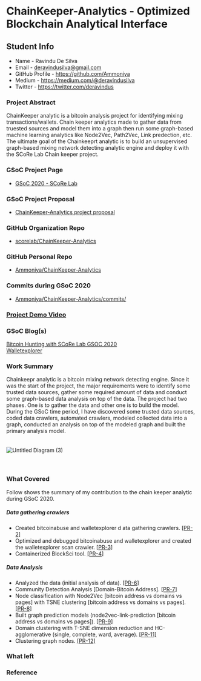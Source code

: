 # ChainKeeper-Analytics - Optimized Blockchain Analytical Interface

## Student Info

* Name - Ravindu De Silva
* Email - deravindusilva@gmail.com
* GitHub Profile - https://github.com/Ammoniya
* Medium - https://medium.com/@deravindusilva
* Twitter - https://twitter.com/deravindus

### Project Abstract
ChainKeeper analytic is a bitcoin analysis project for identifying mixing transactions/wallets. Chain keeper analytics made to gather data from truested sources and model them into a graph then run some graph-based machine learning analytics like Node2Vec, Path2Vec, Link predection, etc.  The ultimate goal of the Chainkeeprt analytic is to build an unsupervised graph-based mixing network detecting analytic engine and deploy it with the SCoRe Lab Chain keeper project. 

### GSoC Project Page
* [GSoC 2020 - SCoRe Lab ](https://summerofcode.withgoogle.com/organizations/6706542746796032/)
### GSoC Project Proposal
* [ChainKeeper-Analytics project proposal](https://drive.google.com/file/d/1OCVJhKlWM0bDbK9efICEh0gBrs9C5NQS/view?usp=sharing)
### GitHub Organization Repo
* [scorelab/ChainKeeper-Analytics](https://github.com/scorelab/ChainKeeper-Analytics)
### GitHub Personal Repo
* [Ammoniya/ChainKeeper-Analytics](https://github.com/Ammoniya/ChainKeeper-Analytics)
### Commits during GSoC 2020
* [Ammoniya/ChainKeeper-Analytics/commits/](https://github.com/Ammoniya/ChainKeeper-Analytics/commits/master)
### [Project Demo Video]()

### GSoC Blog(s)
[Bitcoin Hunting with SCoRe Lab GSOC 2020](https://medium.com/scorelab/bitcoin-hunting-with-score-lab-gsoc-2020-73037a572f3c) <br>
[Walletexplorer](https://medium.com/scorelab/walletexplorer-e3d4a7adc4c0)

### Work Summary
Chainkeepr analytic is a bitcoin mixing network detecting engine. Since it was the start of the project, the major requirements were to identify some trusted data sources, gather some required amount of data and conduct some graph-based data analysis on top of the data. The project had two phases. One is to gather the data and other one is to build the model. During the GSoC time period, I have discovered some trusted data sources, coded data crawlers, automated crawlers, modeled collected data into a graph, conducted an analysis on top of the modeled graph and built the primary analysis model. 
<br><br><br>
![Untitled Diagram (3)](https://user-images.githubusercontent.com/20130001/90658529-4e34a700-e261-11ea-93bf-b53f0d906350.png)
<br><br><br>
### What Covered
Follow shows the summary of my contribution to the chain keeper analytic during GSoC 2020.
##### Data gathering crawlers
* Created bitcoinabuse and walletexplorer d ata gathering crawlers. [[PR-2]](https://github.com/scorelab/ChainKeeper-Analytics/pull/2)
* Optimized and debugged bitcoinabuse and walletexplorer and created the walletexplorer scan crawler. [[PR-3]](https://github.com/scorelab/ChainKeeper-Analytics/pull/3)
* Containerized BlockSci tool. [[PR-4]](https://github.com/scorelab/ChainKeeper-Analytics/pull/4)
##### Data Analysis
* Analyzed the data (initial analysis of data).  [[PR-6]](https://github.com/scorelab/ChainKeeper-Analytics/pull/6)
* Community Detection Analysis [Domain-Bitcoin Address].  [[PR-7]](https://github.com/scorelab/ChainKeeper-Analytics/pull/7)
* Node classification with Node2Vec [bitcoin address vs domains vs pages] with TSNE clustering [bitcoin address vs domains vs pages].  [[PR-8]](https://github.com/scorelab/ChainKeeper-Analytics/pull/8) 
* Built graph prediction models (node2vec-link-prediction [bitcoin address vs domains vs pages]).  [[PR-9]](https://github.com/scorelab/ChainKeeper-Analytics/pull/9)
* Domain clustering with T-SNE dimension reduction and HC-agglomerative (single, complete, ward, average).  [[PR-11]](https://github.com/scorelab/ChainKeeper-Analytics/pull/11)
* Clustering graph nodes.  [[PR-12]](https://github.com/scorelab/ChainKeeper-Analytics/pull/12)

### What left

### Reference
